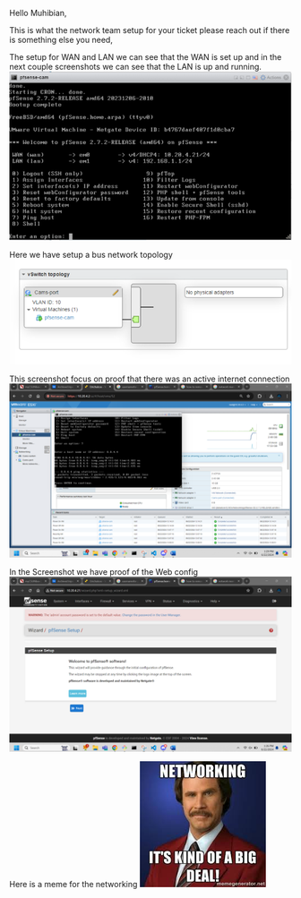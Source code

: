 
Hello Muhibian,


This is what the network team setup for your ticket please reach out if there is something else you need,

The setup for WAN and LAN we can see that the WAN is set up and in the next couple screenshots we can see that the LAN is up and running. 
![WAN.png](WAN.png)

Here we have setup a bus network topology 
![topolo.png](topolo.png)

This screenshot focus on proof that there was an active internet connection
![proofping.png](proofping.png)

In the Screenshot we have proof of the Web config
![proof.png](proof.png)

Here is a meme for the networking 
![images.jpg](images.jpg)


